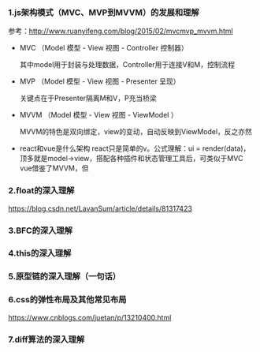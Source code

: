 ### 1.js架构模式（MVC、MVP到MVVM）的发展和理解

参考：http://www.ruanyifeng.com/blog/2015/02/mvcmvp_mvvm.html

 - MVC （Model 模型 - View 视图  - Controller 控制器）

   其中model用于封装与处理数据，Controller用于连接V和M，控制流程

 - MVP （Model 模型 - View 视图 - Presenter 呈现）

   关键点在于Presenter隔离M和V，P充当桥梁

 - MVVM （Model 模型 - View 视图 - ViewModel ）

   MVVM的特色是双向绑定，view的变动，自动反映到ViewModel，反之亦然

 - react和vue是什么架构
   react只是简单的v。公式理解：ui = render(data)，顶多就是model->view，搭配各种插件和状态管理工具后，可类似于MVC
   vue借鉴了MVVM，但

### 2.float的深入理解

https://blog.csdn.net/LavanSum/article/details/81317423

### 3.BFC的深入理解

### 4.this的深入理解

### 5.原型链的深入理解（一句话）

### 6.css的弹性布局及其他常见布局

https://www.cnblogs.com/juetan/p/13210400.html

### 7.diff算法的深入理解









